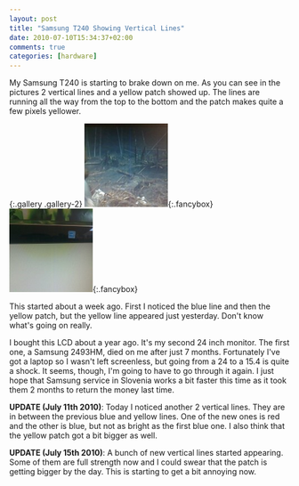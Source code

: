 ```yaml
---
layout: post
title: "Samsung T240 Showing Vertical Lines"
date: 2010-07-10T15:34:37+02:00
comments: true
categories: [hardware]
---
```


My Samsung T240 is starting to brake down on me. As you can see in the pictures 2 vertical lines and a yellow patch showed up. The lines are running all the way from the top to the bottom and the patch makes quite a few pixels yellower.

{:.gallery .gallery-2}
[![Samsung T240 showing yellow and blue vertical lines][img-t240-lines-thumb]][img-t240-lines]{:.fancybox}
[![Samsung T240 has a yellow patch][img-t240-yellow-patch-thumb]][img-t240-yellow-patch]{:.fancybox}

This started about a week ago. First I noticed the blue line and then the yellow patch, but the yellow line appeared just yesterday. Don't know what's going on really.

I bought this LCD about a year ago. It's my second 24 inch monitor. The first one, a Samsung 2493HM, died on me after just 7 months. Fortunately I've got a laptop so I wasn't left screenless, but going from a 24 to a 15.4 is quite a shock. It seems, though, I'm going to have to go through it again. I just hope that Samsung service in Slovenia works a bit faster this time as it took them 2 months to return the money last time.

**UPDATE (July 11th 2010)**: Today I noticed another 2 vertical lines. They are in between the previous blue and yellow lines. One of the new ones is red and the other is blue, but not as bright as the first blue one. I also think that the yellow patch got a bit bigger as well.

**UPDATE (July 15th 2010)**: A bunch of new vertical lines started appearing. Some of them are full strength now and I could swear that the patch is getting bigger by the day. This is starting to get a bit annoying now.

[img-t240-lines-thumb]: /images/thumbs/t240-lines.jpg
[img-t240-lines]: /images/t240-lines.jpg
[img-t240-yellow-patch-thumb]: /images/thumbs/t240-yellow-patch.jpg
[img-t240-yellow-patch]: /images/t240-yellow-patch.jpg
